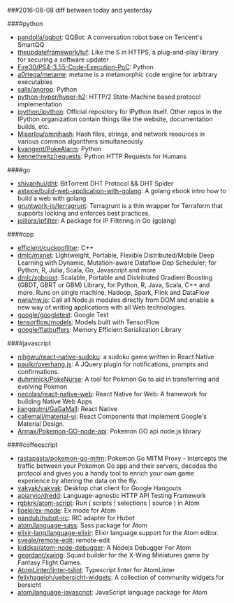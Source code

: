 ###2016-08-08
diff between today and yesterday

####python
* [pandolia/qqbot](https://github.com/pandolia/qqbot): QQBot: A conversation robot base on Tencent's SmartQQ
* [theupdateframework/tuf](https://github.com/theupdateframework/tuf): Like the S in HTTPS, a plug-and-play library for securing a software updater
* [Fire30/PS4-3.55-Code-Execution-PoC](https://github.com/Fire30/PS4-3.55-Code-Execution-PoC): Python
* [a0rtega/metame](https://github.com/a0rtega/metame): metame is a metamorphic code engine for arbitrary executables
* [salls/angrop](https://github.com/salls/angrop): Python
* [python-hyper/hyper-h2](https://github.com/python-hyper/hyper-h2): HTTP/2 State-Machine based protocol implementation
* [ipython/ipython](https://github.com/ipython/ipython): Official repository for IPython itself. Other repos in the IPython organization contain things like the website, documentation builds, etc.
* [Miserlou/omnihash](https://github.com/Miserlou/omnihash): Hash files, strings, and network resources in various common algorithms simultaneously
* [kvangent/PokeAlarm](https://github.com/kvangent/PokeAlarm): Python
* [kennethreitz/requests](https://github.com/kennethreitz/requests): Python HTTP Requests for Humans

####go
* [shiyanhui/dht](https://github.com/shiyanhui/dht): BitTorrent DHT Protocol && DHT Spider
* [astaxie/build-web-application-with-golang](https://github.com/astaxie/build-web-application-with-golang): A golang ebook intro how to build a web with golang
* [gruntwork-io/terragrunt](https://github.com/gruntwork-io/terragrunt): Terragrunt is a thin wrapper for Terraform that supports locking and enforces best practices.
* [jpillora/ipfilter](https://github.com/jpillora/ipfilter): A package for IP Filtering in Go (golang)

####cpp
* [efficient/cuckoofilter](https://github.com/efficient/cuckoofilter): C++
* [dmlc/mxnet](https://github.com/dmlc/mxnet): Lightweight, Portable, Flexible Distributed/Mobile Deep Learning with Dynamic, Mutation-aware Dataflow Dep Scheduler; for Python, R, Julia, Scala, Go, Javascript and more
* [dmlc/xgboost](https://github.com/dmlc/xgboost): Scalable, Portable and Distributed Gradient Boosting (GBDT, GBRT or GBM) Library, for Python, R, Java, Scala, C++ and more. Runs on single machine, Hadoop, Spark, Flink and DataFlow
* [nwjs/nw.js](https://github.com/nwjs/nw.js): Call all Node.js modules directly from DOM and enable a new way of writing applications with all Web technologies.
* [google/googletest](https://github.com/google/googletest): Google Test
* [tensorflow/models](https://github.com/tensorflow/models): Models built with TensorFlow
* [google/flatbuffers](https://github.com/google/flatbuffers): Memory Efficient Serialization Library

####javascript
* [nihgwu/react-native-sudoku](https://github.com/nihgwu/react-native-sudoku): a sudoku game written in React Native
* [paulkr/overhang.js](https://github.com/paulkr/overhang.js): A JQuery plugin for notifications, prompts and confirmations.
* [duhminick/PokeNurse](https://github.com/duhminick/PokeNurse):  A tool for Pokmon Go to aid in transferring and evolving Pokmon
* [necolas/react-native-web](https://github.com/necolas/react-native-web): React Native for Web: A framework for building Native Web Apps
* [jiangqqlmj/GaGaMall](https://github.com/jiangqqlmj/GaGaMall): React Native
* [callemall/material-ui](https://github.com/callemall/material-ui): React Components that Implement Google's Material Design.
* [Armax/Pokemon-GO-node-api](https://github.com/Armax/Pokemon-GO-node-api): Pokemon GO api node.js library

####coffeescript
* [rastapasta/pokemon-go-mitm](https://github.com/rastapasta/pokemon-go-mitm):  Pokemon Go MITM Proxy - Intercepts the traffic between your Pokemon Go app and their servers, decodes the protocol and gives you a handy tool to enrich your own game experience by altering the data on the fly.
* [yakyak/yakyak](https://github.com/yakyak/yakyak): Desktop chat client for Google Hangouts
* [apiaryio/dredd](https://github.com/apiaryio/dredd): Language-agnostic HTTP API Testing Framework
* [rgbkrk/atom-script](https://github.com/rgbkrk/atom-script):  Run ( scripts | selections | source ) in Atom
* [lloeki/ex-mode](https://github.com/lloeki/ex-mode): Ex mode for Atom
* [nandub/hubot-irc](https://github.com/nandub/hubot-irc): IRC adapter for Hubot
* [atom/language-sass](https://github.com/atom/language-sass): Sass package for Atom
* [elixir-lang/language-elixir](https://github.com/elixir-lang/language-elixir): Elixir language support for the Atom editor.
* [sveale/remote-edit](https://github.com/sveale/remote-edit): remote-edit
* [kiddkai/atom-node-debugger](https://github.com/kiddkai/atom-node-debugger): A Nodejs Debugger For Atom
* [geordanr/xwing](https://github.com/geordanr/xwing): Squad builder for the X-Wing Miniatures game by Fantasy Flight Games.
* [AtomLinter/linter-tslint](https://github.com/AtomLinter/linter-tslint): Typescript linter for AtomLinter
* [felixhageloh/uebersicht-widgets](https://github.com/felixhageloh/uebersicht-widgets): A collection of community widgets for bersicht
* [atom/language-javascript](https://github.com/atom/language-javascript): JavaScript language package for Atom
